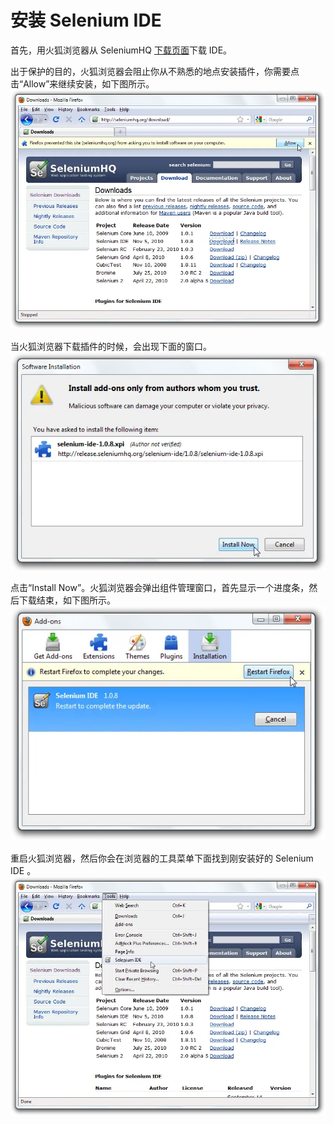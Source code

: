 # 安装 Selenium IDE

首先，用火狐浏览器从 SeleniumHQ [下载页面](http://seleniumhq.org/download/)下载 IDE。

出于保护的目的，火狐浏览器会阻止你从不熟悉的地点安装插件，你需要点击“Allow”来继续安装，如下图所示。
![](./images/chapt3_img01_IDE_Installation.webp)

当火狐浏览器下载插件的时候，会出现下面的窗口。
![](./images/chapt3_img02_IDE_Installation.webp)

点击“Install Now”。火狐浏览器会弹出组件管理窗口，首先显示一个进度条，然后下载结束，如下图所示。
![](./images/chapt3_img03_IDE_Installation.webp)

重启火狐浏览器，然后你会在浏览器的工具菜单下面找到刚安装好的 Selenium IDE 。
![](./images/chapt3_img04_IDE_Installation.webp)
